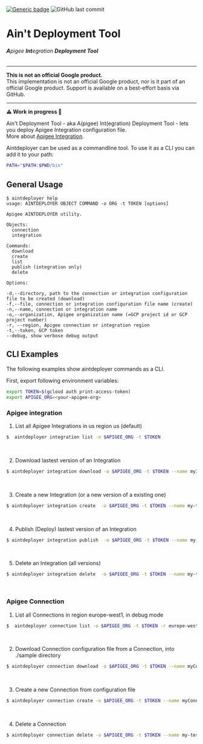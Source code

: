 [![Generic badge](https://img.shields.io/badge/status-work--in--progress-important.svg)](https://shields.io/) ![GitHub last commit](https://img.shields.io/github/last-commit/g-lalevee/Ain-t-deployment-tool) 


# Ain't Deployment Tool 
###### **A**pigee **Int**egration **Deployment Tool** 
***

**This is not an official Google product.**<BR>This implementation is not an official Google product, nor is it part of an official Google product. Support is available on a best-effort basis via GitHub.

***

**:warning: Work in progress  :construction:**

Ain't Deployment Tool - aka A(pigee) Int(egration) Deployment Tool - lets you deploy Apigee Integration configuration file. <BR>More about [Apigee Integration](https://cloud.google.com/apigee/docs/api-platform/integration/what-is-apigee-integration).

Aintdeployer can be used as a commandline tool. To use it as a CLI you can add it to your path:


```sh
PATH="$PATH:$PWD/bin"
```

## General Usage

```text
$ aintdeployer help
usage: AINTDEPLOYER OBJECT COMMAND -o ORG -t TOKEN [options]

Apigee AINTDEPLOYER utility.

Objects:
  connection
  integration

Commands:
  download
  create
  list
  publish (integration only)
  delete

Options:

-d,--directory, path to the connection or integration configuration file to be created (download)
-f,--file, connection or integration configuration file name (create)
-n,--name, connection or integration name 
-o,--organization, Apigee organization name (=GCP project id or GCP project number)
-r, --region, Apigee connection or integration region
-t,--token, GCP token 
--debug, show verbose debug output
```

## CLI Examples

The following examples show aintdeployer commands as a CLI.


First, export following environment variables:

```sh
export TOKEN=$(gcloud auth print-access-token)
export APIGEE_ORG=<your-apigee-org>
```

### Apigee integration

1. List all Apigee Integrations in us region us (default)

```sh
$  aintdeployer integration list -o $APIGEE_ORG -t $TOKEN 
```
<BR>

2. Download lastest version of an Integration

```sh
$ aintdeployer integration download -o $APIGEE_ORG -t $TOKEN --name myIntegration --directory ./sample
```
<BR>

3. Create a new Integration (or a new version of a existing one)

```sh
$ aintdeployer integration create  -o $APIGEE_ORG -t $TOKEN --name my-test --file ./sample/integration.json 
 ```
<BR>

4. Publish (Deploy) lastest version of an Integration

```sh
$ aintdeployer integration publish  -o $APIGEE_ORG -t $TOKEN --name my-test --debug
 ```
 <BR>

5. Delete an Integration (all versions)

```sh
$ aintdeployer integration delete  -o $APIGEE_ORG -t $TOKEN --name my-test
 ```
 <BR>

### Apigee Connection

1. List all Connections in region europe-west1, in debug mode 

```sh
$  aintdeployer connection list -o $APIGEE_ORG -t $TOKEN -r europe-west1 --debug
```
<BR>

2. Download Connection configuration file from a Connection, into ./sample directory

```sh
$ aintdeployer connection download -o $APIGEE_ORG -t $TOKEN --name myConnection --directory ./sample
```
<BR>

3. Create a new Connection from configuration file

```sh
$ aintdeployer connection create -o $APIGEE_ORG -t $TOKEN --name myConnection2 --file ./sample/connection.json 
 ```
<BR>

4. Delete a Connection 

```sh
$ aintdeployer connection delete -o $APIGEE_ORG -t $TOKEN --name my-test
 ```
 <BR>
